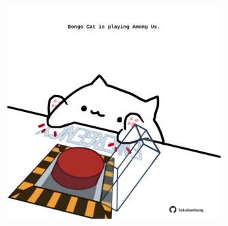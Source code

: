 <!-- built at 18/05/2024, 13:01:18 UTC -->
<p align="center">
  <img width="500" height="500" src="./ReadmeImage.svg">
</p>
